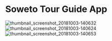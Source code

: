 # Soweto Tour Guide App


![thumbnail_screenshot_20181003-140632](https://user-images.githubusercontent.com/27202690/46411257-90ab7400-c71b-11e8-959f-f28c5bf150f2.jpg)
![thumbnail_screenshot_20181003-140624](https://user-images.githubusercontent.com/27202690/46411258-91440a80-c71b-11e8-8f26-2f9428352a30.jpg)
![thumbnail_screenshot_20181003-140653](https://user-images.githubusercontent.com/27202690/46411259-91440a80-c71b-11e8-9591-1fa0bd943f0a.jpg)
